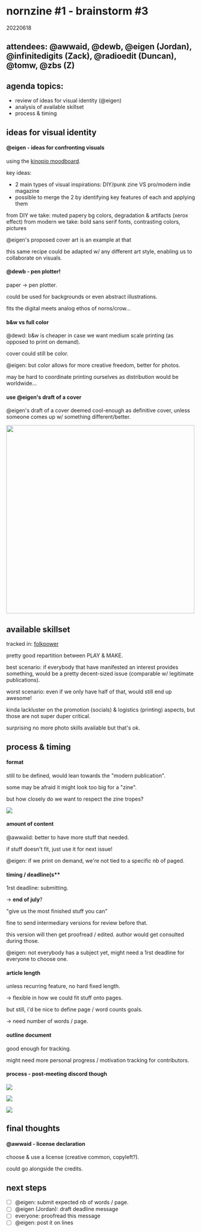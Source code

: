 # nornzine #1 - brainstorm #3
20220618

## attendees: @awwaid, @dewb, @eigen (Jordan), @infinitedigits (Zack), @radioedit (Duncan), @tomw, @zbs (Z)


## agenda topics:

- review of ideas for visual identity (@eigen)
- analysis of available skillset
- process & timing


## ideas for visual identity

#### @eigen - ideas for confronting visuals

using the [kinopio moodboard](https://kinopio.club/zine-visuals-inspo-D9fKE7O6Cb8Bdl0_qGEnw).

key ideas:
- 2 main types of visual inspirations: DIY/punk zine VS pro/modern indie magazine
- possible to merge the 2 by identifying key features of each and applying them

from DIY we take: muted papery bg colors, degradation & artifacts (xerox effect)
from modern we take: bold sans serif fonts, contrasting colors, pictures

@eigen's proposed cover art is an example at that

this same recipe could be adapted w/ any different art style, enabling us to collaborate on visuals.


#### @dewb - pen plotter!

paper -> pen plotter.

could be used for backgrounds or even abstract illustrations.

fits the digital meets analog ethos of norns/crow...


#### b&w vs full color

@dewd: b&w is cheaper in case we want medium scale printing (as opposed to print on demand).

cover could still be color.

@eigen: but color allows for more creative freedom, better for photos.

may be hard to coordinate printing ourselves as distribution would be worldwide...


#### use @eigen's draft of a cover

@eigen's draft of a cover deemed cool-enough as definitive cover, unless someone comes up w/ something different/better.

<img src="./rsc/tilde-cover.png" width="500"/>


## available skillset

tracked in: [folkpower](https://docs.google.com/spreadsheets/d/1wA6_WsowgkyiLR1f6TThoGs416NLUsQ-qwxcYti3vaw/edit#gid=0)

pretty good repartition between PLAY & MAKE.

best scenario: if everybody that have manifested an interest provides something, would be a pretty decent-sized issue (comparable w/ legitimate publications).

worst scenario: even if we only have half of that, would still end up awesome!

kinda lackluster on the promotion (socials) & logistics (printing) aspects, but those are not super duper critical.

surprising no more photo skills available but that's ok.


## process & timing

#### format

still to be defined, would lean towards the "modern publication".

some may be afraid it might look too big for a "zine".

but how closely do we want to respect the zine tropes?

![](./rsc/dimensions.png)


#### amount of content

@awwaiid: better to have more stuff that needed.

if stuff doesn't fit, just use it for next issue!

@eigen: if we print on demand, we're not tied to a specific nb of paged.


#### timing / deadline(s**

1rst deadline: submitting.

-> **end of july**?

"give us the most finished stuff you can"

fine to send intermediary versions for review before that.

this version will then get proofread / edited. author would get consulted during those.

@eigen: not everybody has a subject yet, might need a 1rst deadline for everyone to choose one.


#### article length

unless recurring feature, no hard fixed length.

-> flexible in how we could fit stuff onto pages.

but still, i'd be nice to define page / word counts goals.

-> need number of words / page.


#### outline document

good enough for tracking.

might need more personal progress / motivation tracking for contributors.


#### process - post-meeting discord though

![](./rsc/discord/post_meeting_3_1.png)

![](./rsc/discord/post_meeting_3_2.png)

![](./rsc/discord/post_meeting_3_3.png)


## final thoughts

#### @awwaid - license declaration

choose & use a license (creative common, copyleft?).

could go alongside the credits.



## next steps

* [ ] @eigen: submit expected nb of words / page.
* [ ] @eigen (Jordan): draft deadline message
* [ ] everyone: proofread this message
* [ ] @eigen: post it on lines
